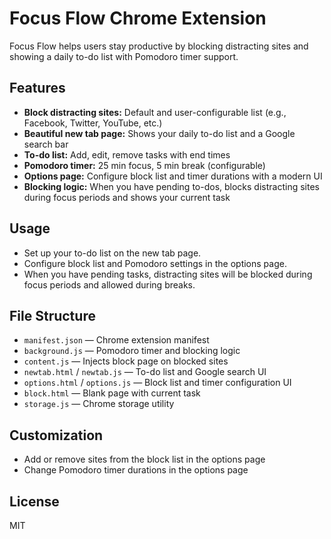 # Focus Flow Chrome Extension

Focus Flow helps users stay productive by blocking distracting sites and showing a daily to-do list with Pomodoro timer support.

## Features
- **Block distracting sites:** Default and user-configurable list (e.g., Facebook, Twitter, YouTube, etc.)
- **Beautiful new tab page:** Shows your daily to-do list and a Google search bar
- **To-do list:** Add, edit, remove tasks with end times
- **Pomodoro timer:** 25 min focus, 5 min break (configurable)
- **Options page:** Configure block list and timer durations with a modern UI
- **Blocking logic:** When you have pending to-dos, blocks distracting sites during focus periods and shows your current task


## Usage
- Set up your to-do list on the new tab page.
- Configure block list and Pomodoro settings in the options page.
- When you have pending tasks, distracting sites will be blocked during focus periods and allowed during breaks.

## File Structure
- `manifest.json` — Chrome extension manifest
- `background.js` — Pomodoro timer and blocking logic
- `content.js` — Injects block page on blocked sites
- `newtab.html` / `newtab.js` — To-do list and Google search UI
- `options.html` / `options.js` — Block list and timer configuration UI
- `block.html` — Blank page with current task
- `storage.js` — Chrome storage utility

## Customization
- Add or remove sites from the block list in the options page
- Change Pomodoro timer durations in the options page

## License
MIT
